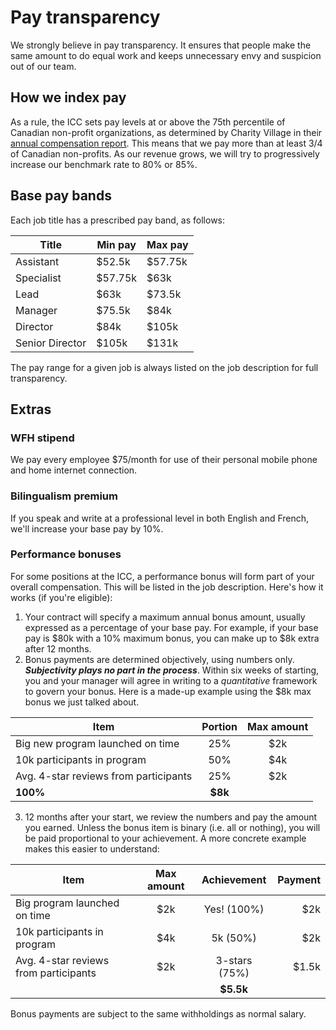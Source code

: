 # Pay transparency

We strongly believe in pay transparency. It ensures that people make the same amount to do equal work and keeps unnecessary envy and suspicion out of our team.

## How we index pay

As a rule, the ICC sets pay levels at or above the 75th percentile of Canadian non-profit organizations, as determined by Charity Village in their [annual compensation report](https://charityvillage.com/new-2022-canadian-nonprofit-sector-salary-benefits-report-reveals-pandemic-compensation-trends/). This means that we pay more than at least 3/4 of Canadian non-profits. As our revenue grows, we will try to progressively increase our benchmark rate to 80% or 85%.

## Base pay bands
Each job title has a prescribed pay band, as follows:

Title | Min pay | Max pay
---|---|---
Assistant | $52.5k | $57.75k
Specialist | $57.75k | $63k
Lead | $63k | $73.5k
Manager | $75.5k | $84k
Director | $84k | $105k
Senior Director | $105k | $131k

The pay range for a given job is always listed on the job description for full transparency.

## Extras

### WFH stipend
We pay every employee $75/month for use of their personal mobile phone and home internet connection.

### Bilingualism premium
If you speak and write at a professional level in both English and French, we'll increase your base pay by 10%.

### Performance bonuses
For some positions at the ICC, a performance bonus will form part of your overall compensation. This will be listed in the job description. Here's how it works (if you're eligible):

1. Your contract will specify a maximum annual bonus amount, usually expressed as a percentage of your base pay. For example, if your base pay is $80k with a 10% maximum bonus, you can make up to $8k extra after 12 months.
2. Bonus payments are determined objectively, using numbers only. __*Subjectivity plays no part in the process*__. Within six weeks of starting, you and your manager will agree in writing to a *quantitative* framework to govern your bonus. Here is a made-up example using the $8k max bonus we just talked about.

Item | Portion | Max amount
---|:---:|:---:
Big new program launched on time | 25% | $2k
10k participants in program  | 50% | $4k
Avg. 4-star reviews from participants | 25% | $2k
|__100%__|__$8k__


3. 12 months after your start, we review the numbers and pay the amount you earned. Unless the bonus item is binary (i.e. all or nothing), you will be paid proportional to your achievement. A more concrete example makes this easier to understand:

Item | Max amount | Achievement | Payment
---|:---:|:---:|---:
Big program launched on time | $2k | Yes! (100%) | $2k
10k participants in program  | $4k | 5k (50%) | $2k
Avg. 4-star reviews from participants | $2k | 3-stars (75%) | $1.5k
| | |__$5.5k__

Bonus payments are subject to the same withholdings as normal salary.

<cta-arrow target="benefits-and-perks" text="Benefits and perks"></cta-arrow>
